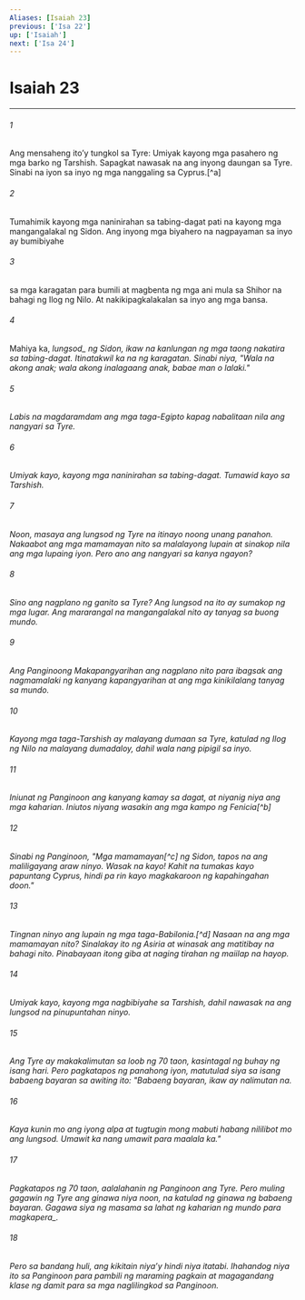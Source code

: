 ```yaml
---
Aliases: [Isaiah 23]
previous: ['Isa 22']
up: ['Isaiah']
next: ['Isa 24']
---
```

# Isaiah 23

***






















###### 1 










Ang mensaheng itoʼy tungkol sa Tyre: Umiyak kayong mga pasahero ng mga barko ng Tarshish. Sapagkat nawasak na ang inyong daungan sa Tyre. Sinabi na iyon sa inyo ng mga nanggaling sa Cyprus.[^a] 





















###### 2 










Tumahimik kayong mga naninirahan sa tabing-dagat pati na kayong mga mangangalakal ng Sidon. Ang inyong mga biyahero na nagpayaman sa inyo ay bumibiyahe 





















###### 3 










sa mga karagatan para bumili at magbenta ng mga ani mula sa Shihor na bahagi ng Ilog ng Nilo. At nakikipagkalakalan sa inyo ang mga bansa. 





















###### 4 










Mahiya ka, <i class="trans-change">lungsod_ ng Sidon, ikaw na kanlungan ng mga taong nakatira sa tabing-dagat. Itinatakwil ka na ng karagatan. Sinabi niya, "Wala na akong anak; wala akong inalagaang anak, babae man o lalaki." 





















###### 5 










Labis na magdaramdam ang mga taga-Egipto kapag nabalitaan nila ang nangyari sa Tyre. 





















###### 6 










Umiyak kayo, kayong mga naninirahan sa tabing-dagat. Tumawid kayo sa Tarshish. 





















###### 7 










Noon, masaya ang lungsod ng Tyre na itinayo noong unang panahon. Nakaabot ang mga mamamayan nito sa malalayong lupain at sinakop nila ang mga lupaing iyon. Pero ano ang nangyari sa kanya ngayon? 





















###### 8 










Sino ang nagplano ng ganito sa Tyre? Ang lungsod na ito ay sumakop ng mga lugar. Ang mararangal na mangangalakal nito ay tanyag sa buong mundo. 





















###### 9 










Ang Panginoong Makapangyarihan ang nagplano nito para ibagsak ang nagmamalaki ng kanyang kapangyarihan at ang mga kinikilalang tanyag sa mundo. 





















###### 10 










Kayong mga taga-Tarshish ay malayang dumaan sa Tyre, katulad ng Ilog ng Nilo na malayang dumadaloy, dahil wala nang pipigil sa inyo. 





















###### 11 










Iniunat ng Panginoon ang kanyang kamay sa dagat, at niyanig niya ang mga kaharian. Iniutos niyang wasakin ang mga kampo ng Fenicia[^b] 





















###### 12 










Sinabi ng Panginoon, "Mga mamamayan[^c] ng Sidon, tapos na ang maliligayang araw ninyo. Wasak na kayo! Kahit na tumakas kayo papuntang Cyprus, hindi pa rin kayo magkakaroon ng kapahingahan doon." 





















###### 13 










Tingnan ninyo ang lupain ng mga taga-Babilonia.[^d] Nasaan na ang mga mamamayan nito? Sinalakay ito ng Asiria at winasak ang matitibay na bahagi nito. Pinabayaan itong giba at naging tirahan ng maiilap na hayop. 





















###### 14 










Umiyak kayo, kayong mga nagbibiyahe sa Tarshish, dahil nawasak na ang lungsod na pinupuntahan ninyo. 





















###### 15 










Ang Tyre ay makakalimutan sa loob ng 70 taon, kasintagal ng buhay ng isang hari. Pero pagkatapos ng panahong iyon, matutulad siya sa isang babaeng bayaran sa awiting ito: "Babaeng bayaran, ikaw ay nalimutan na. 





















###### 16 










Kaya kunin mo ang iyong alpa at tugtugin mong mabuti habang nililibot mo ang lungsod. Umawit ka nang umawit para maalala ka." 





















###### 17 










Pagkatapos ng 70 taon, aalalahanin ng Panginoon ang Tyre. Pero muling gagawin ng Tyre ang ginawa niya noon, na katulad ng ginawa ng babaeng bayaran. Gagawa siya ng masama sa lahat ng kaharian ng mundo <i class="trans-change">para magkapera_. 





















###### 18 










Pero sa bandang huli, ang kikitain niyaʼy hindi niya itatabi. Ihahandog niya ito sa Panginoon para pambili ng maraming pagkain at magagandang klase ng damit para sa mga naglilingkod sa Panginoon.
